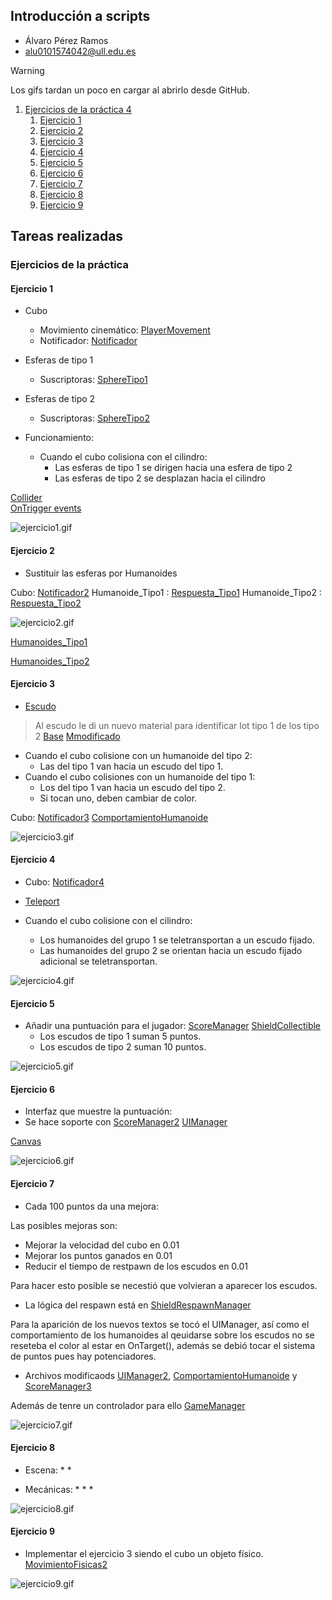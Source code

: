 ## Introducción a scripts
* Álvaro Pérez Ramos
* alu0101574042@ull.edu.es

> [!WARNING]  
> Los gifs tardan un poco en cargar al abrirlo desde GitHub.
1. [Ejercicios de la práctica 4](#practica)
    1. [Ejercicio 1](#uno)
    2. [Ejercicio 2](#dos)
    3. [Ejercicio 3](#tres)
    4. [Ejercicio 4](#cuatro)
    5. [Ejercicio 5](#cinco)
    6. [Ejercicio 6](#seis)
    7. [Ejercicio 7](#siete)
    8. [Ejercicio 8](#ocho)
    9. [Ejercicio 9](#nueve)

## Tareas realizadas

### Ejercicios de la práctica <div id='practica'/>

#### Ejercicio 1 <div id='uno'/>

* Cubo 
  * Movimiento cinemático: [PlayerMovement](./scripts/PlayerMovement.cs)
  * Notificador: [Notificador](./scripts/Notificador.cs)
* Esferas de tipo 1
  * Suscriptoras: [SphereTipo1](./scripts/SphereTipo1.cs)
* Esferas de tipo 2
  * Suscriptoras: [SphereTipo2](./scripts/SphereTipo2.cs)

* Funcionamiento:
  * Cuando el cubo colisiona con el cilindro:
    * Las esferas de tipo 1 se dirigen hacia una esfera de tipo 2
    * Las esferas de tipo 2 se desplazan hacia el cilindro

[Collider](https://docs.unity3d.com/ScriptReference/Collider.html)    
[OnTrigger events](https://docs.unity3d.com/Manual/collider-interactions-ontrigger.html)

![ejercicio1.gif](./gifs/ejercicio1.gif)   

#### Ejercicio 2 <div id='dos'/>

* Sustituir las esferas por Humanoides

Cubo: [Notificador2](./scripts/Notificador2.cs)
Humanoide_Tipo1 : [Respuesta_Tipo1](./scripts/HumanoideTipo1.cs)
Humanoide_Tipo2 : [Respuesta_Tipo2](./scripts/HumanoideTipo2.cs)

![ejercicio2.gif](./gifs/ejercicio2.gif) 

[Humanoides_Tipo1](https://assetstore.unity.com/packages/3d/characters/humanoids/fantasy/mini-legion-footman-pbr-hp-polyart-86576)

[Humanoides_Tipo2](https://assetstore.unity.com/packages/3d/characters/humanoids/fantasy/mini-legion-lich-pbr-hp-polyart-91497)

#### Ejercicio 3 <div id='tres'/>

* [Escudo](https://assetstore.unity.com/packages/3d/characters/humanoids/fantasy/mini-legion-lich-pbr-hp-polyart-91497)
> Al escudo le di un nuevo material para identificar lot tipo 1 de los tipo 2
[Base](./BaseShields/Shield_Diffuse.png)
[Mmodificado](./BaseShields/Shield_Diffuse2.png)

* Cuando el cubo colisione con un humanoide del tipo 2:
  * Las del tipo 1 van hacia un escudo del tipo 1.
* Cuando el cubo colisiones con un humanoide del tipo 1:
  * Los del tipo 1 van hacia un escudo del tipo 2.
  * Si tocan uno, deben cambiar de color.

Cubo: [Notificador3](./scripts/Notificador3.cs)
[ComportamientoHumanoide](./scripts/ComportamientoHumanoide.cs)

![ejercicio3.gif](./gifs/ejercicio3.gif)

#### Ejercicio 4 <div id='cuatro'/>

* Cubo: [Notificador4](./scripts/Notificador4.cs)
* [Teleport](./scripts/Teleport.cs)

* Cuando el cubo colisione con el cilindro:
  * Los humanoides del grupo 1 se teletransportan a un escudo fijado.
  * Las humanoides del grupo 2 se orientan hacia un escudo fijado adicional se teletransportan.

![ejercicio4.gif](./gifs/ejercicio4.gif)   

#### Ejercicio 5 <div id='cinco'/>

* Añadir una puntuación para el jugador: [ScoreManager](./scripts/ScoreManager.cs) [ShieldCollectible]((./scripts/ShieldCollectible.cs))
  * Los escudos de tipo 1 suman 5 puntos.
  * Los escudos de tipo 2 suman 10 puntos.

![ejercicio5.gif](./gifs/ejercicio5.gif)   

#### Ejercicio 6 <div id='seis'/>

* Interfaz que muestre la puntuación: 
* Se hace soporte con [ScoreManager2](./scripts/ScoreManager2.cs) [UIManager](./scripts/UIManager.cs)

[Canvas](https://docs.unity3d.com/ScriptReference/Canvas.html)

![ejercicio6.gif](./gifs/ejercicio6.gif)   

#### Ejercicio 7 <div id='siete'/>

* Cada 100 puntos da una mejora:

Las posibles mejoras son:
  * Mejorar la velocidad del cubo en 0.01
  * Mejorar los puntos ganados en 0.01
  * Reducir el tiempo de restpawn de los escudos en 0.01

Para hacer esto posible se necestió que volvieran a aparecer los escudos.
* La lógica del respawn está en [ShieldRespawnManager](./scripts/ShieldRespawnManager.cs)

Para la aparición de los nuevos textos se tocó el UIManager, así como el comportamiento de los humanoides al qeuidarse sobre los escudos no se reseteba el color al estar en OnTarget(), además se debió tocar el sistema de puntos pues hay potenciadores.
* Archivos modificaods [UIManager2](./scripts/UIManager2.cs), [ComportamientoHumanoide](./scripts/ComportamientoHumanoide2.cs) y  [ScoreManager3](./scripts/ScoreManager3.cs)

Además de tenre un controlador para ello [GameManager ](./scripts/GameManager.cs)


![ejercicio7.gif](./gifs/ejercicio7.gif)   

#### Ejercicio 8 <div id='ocho'/>

* Escena:
  * 
  * 

* Mecánicas:
  * 
  * 
  * 

![ejercicio8.gif](./gifs/ejercicio8.gif)   

#### Ejercicio 9 <div id='nueve'/>

* Implementar el ejercicio 3 siendo el cubo un objeto físico. [MovimientoFisicas2](./scripts/PlayerMovement2.cs)

![ejercicio9.gif](./gifs/ejercicio9.gif)   